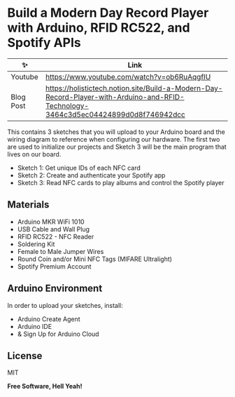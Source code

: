 # Build a Modern Day Record Player with Arduino, RFID RC522, and Spotify APIs

|✨ | Link |
| ------ | ------ |
| Youtube| https://www.youtube.com/watch?v=ob6RuAqgfIU |
| Blog Post| https://holistictech.notion.site/Build-a-Modern-Day-Record-Player-with-Arduino-and-RFID-Technology-3464c3d5ec04424899d0d8f746942dcc |

This contains 3 sketches that you will upload to your Arduino board and the wiring diagram to reference when configuring our hardware. The first two are used to initialize our projects and Sketch 3 will be the main program that lives on our board.

- Sketch 1: Get unique IDs of each NFC card
- Sketch 2: Create and authenticate your Spotify app
- Sketch 3: Read NFC cards to play albums and control the Spotify player


## Materials

- Arduino MKR WiFi 1010
- USB Cable and Wall Plug
- RFID RC522 - NFC Reader
- Soldering Kit
- Female to Male Jumper Wires
- Round Coin and/or Mini NFC Tags (MIFARE Ultralight)
- Spotify Premium Account

## Arduino Environment
In order to upload your sketches, install:
- Arduino Create Agent
- Arduino IDE
- & Sign Up for Arduino Cloud


## License

MIT

**Free Software, Hell Yeah!**
